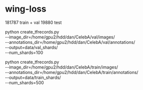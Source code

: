 # wing-loss

181787 train + val
19880 test


python create_tfrecords.py \
    --image_dir=/home/gpu2/hdd/dan/CelebA/val/images/ \
    --annotations_dir=/home/gpu2/hdd/dan/CelebA/val/annotations/ \
    --output=data/val_shards/ \
    --num_shards=100
    
python create_tfrecords.py \
    --image_dir=/home/gpu2/hdd/dan/CelebA/train/images/ \
    --annotations_dir=/home/gpu2/hdd/dan/CelebA/train/annotations/ \
    --output=data/train_shards/ \
    --num_shards=500